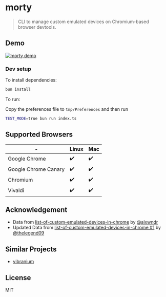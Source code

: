 # morty

> CLI to manage custom emulated devices on Chromium-based browser devtools.

## Demo

[![morty demo](https://asciinema.org/a/ReNxY8dpGklHm0W4t0n9jGrGu.svg)](https://asciinema.org/a/ReNxY8dpGklHm0W4t0n9jGrGu)

### Dev setup

To install dependencies:

```bash
bun install
```

To run:

Copy the preferences file to `tmp/Preferences` and then run

```bash
TEST_MODE=true bun run index.ts
```

## Supported Browsers

| -                    | Linux | Mac |
| -------------------- | ----- | --- |
| Google Chrome        | ✔️    | ✔️  |
| Google Chrome Canary | ✔️    | ✔️  |
| Chromium             | ✔️    | ✔️  |
| Vivaldi              | ✔️    | ✔️  |

## Acknowledgement

- Data from [list-of-custom-emulated-devices-in-chrome](https://github.com/alxwndr/list-of-custom-emulated-devices-in-chrome) by [@alxwndr](https://github.com/alxwndr)
- Updated Data from [list-of-custom-emulated-devices-in-chrome #1](https://github.com/alxwndr/list-of-custom-emulated-devices-in-chrome/pull/1) by [@thelegend09](https://github.com/thelegend09)

## Similar Projects

- [vibranium](https://github.com/Pittan/vibranium)

## License

MIT
